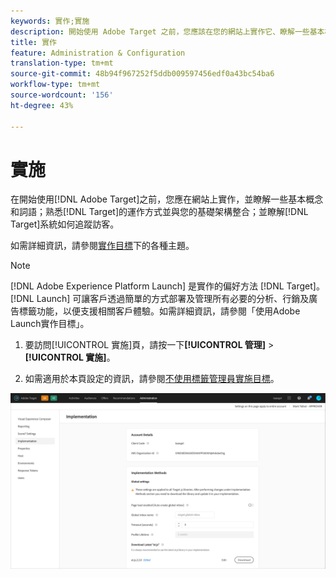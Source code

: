 ```yaml
---
keywords: 實作;實施
description: 開始使用 Adobe Target 之前，您應該在您的網站上實作它、瞭解一些基本概含和字詞、熟悉 Target 如何運作以及如何與您的基礎架構整合，以及瞭解 Target 系統如何追蹤訪客。
title: 實作
feature: Administration & Configuration
translation-type: tm+mt
source-git-commit: 48b94f967252f5ddb009597456edf0a43bc54ba6
workflow-type: tm+mt
source-wordcount: '156'
ht-degree: 43%

---
```



# 實施

在開始使用[!DNL Adobe Target]之前，您應在網站上實作，並瞭解一些基本概念和詞語；熟悉[!DNL Target]的運作方式並與您的基礎架構整合；並瞭解[!DNL Target]系統如何追蹤訪客。

如需詳細資訊，請參閱[實作目標](/help/c-implementing-target/implementing-target.md)下的各種主題。

>[!NOTE]
>
>[!DNL Adobe Experience Platform Launch] 是實作的偏好方法 [!DNL Target]。[!DNL Launch] 可讓客戶透過簡單的方式部署及管理所有必要的分析、行銷及廣告標籤功能，以便支援相關客戶體驗。如需詳細資訊，請參閱「使用Adobe Launch實作目標」。[](/help/c-implementing-target/c-implementing-target-for-client-side-web/how-to-deployatjs/cmp-implementing-target-using-adobe-launch.md)

1. 要訪問[!UICONTROL 實施]頁，請按一下&#x200B;**[!UICONTROL 管理]** > **[!UICONTROL 實施]**。

1. 如需適用於本頁設定的資訊，請參閱[不使用標籤管理員實施目標](/help/c-implementing-target/c-implementing-target-for-client-side-web/how-to-deployatjs/implementing-target-without-a-tag-manager.md)。

![實施頁面](/help/administrating-target/assets/implementation.png)